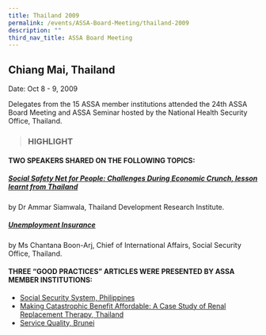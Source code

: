 ```yaml
---
title: Thailand 2009
permalink: /events/ASSA-Board-Meeting/thailand-2009
description: ""
third_nav_title: ASSA Board Meeting
---
```

## Chiang Mai, Thailand
Date: Oct 8 - 9, 2009

Delegates from the 15 ASSA member institutions attended the 24th ASSA Board Meeting and ASSA Seminar hosted by the National Health Security Office, Thailand.


> ### HIGHLIGHT

#### TWO SPEAKERS SHARED ON THE FOLLOWING TOPICS:
##### [Social Safety Net for People: Challenges During Economic Crunch, lesson learnt from Thailand](/files/ASSA%20Board%20Meeting/Thailand%202009/Social%20Safety%20Net%20for%20People%20Challenges%20During%20Economic.pdf)
by Dr Ammar Siamwala, Thailand Development Research Institute.

##### [Unemployment Insurance](/files/ASSA%20Board%20Meeting/Thailand%202009/Unemployment%20Insurance.pdf)
by Ms Chantana Boon-Arj, Chief of International Affairs, Social Security Office, Thailand.

#### THREE “GOOD PRACTICES” ARTICLES WERE PRESENTED BY ASSA MEMBER INSTITUTIONS:
* [Social Security System, Philippines](/files/ASSA%20Board%20Meeting/Thailand%202009/Social%20Security%20System.pdf)
* [Making Catastrophic Benefit Affordable: A Case Study of Renal Replacement Therapy, Thailand](/files/ASSA%20Board%20Meeting/Thailand%202009/Making%20Catastrophic%20Benefit%20Affordable.pdf)
* [Service Quality, Brunei](/files/ASSA%20Board%20Meeting/Thailand%202009/Service%20Quality.pdf)
